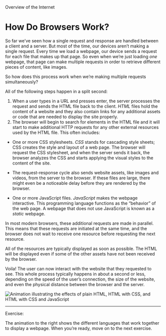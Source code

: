 Overview of the Internet
# How Do Browsers Work?

So far we’ve seen how a single request and response are handled between a client and a server. But most of the time, our devices aren’t making a single request. Every time we load a webpage, our device sends a request for each file that makes up that page. So even when we’re just loading _one_ webpage, that page can make multiple requests in order to retrieve different pieces of content, like images.

So how does this process work when we’re making multiple requests simultaneously?

All of the following steps happen in a split second:

1.  When a user types in a URL and presses enter, the server processes the request and sends the HTML file back to the client. _HTML_ files hold the content of a website and they also contain links for any additional assets or code that are needed to display the site properly.
2.  The browser will begin to search for elements in the HTML file and it will start to make additional HTTP requests for any other external resources used by the HTML file. This often includes:  
    

-   One or more CSS stylesheets. _CSS_ stands for cascading style sheets; CSS creates the style and layout of a web page. The browser will request the CSS stylesheet, and when the server sends it back, the browser analyzes the CSS and starts applying the visual styles to the content of the site.  
    
-   The request-response cycle also sends website assets, like images and videos, from the server to the browser. If these files are large, there might even be a noticeable delay before they are rendered by the browser.  
    
-   One or more JavaScript files. _JavaScript_ makes the webpage interactive. This programming language functions as the “behavior” of the web page. A webpage that does not use JavaScript is known as a _static_ webpage.

In most modern browsers, these additional requests are made in parallel. This means that these requests are initiated at the same time, and the browser does not wait to receive one resource before requesting the next resource.

All of the resources are typically displayed as soon as possible. The HTML will be displayed even if some of the other assets have not been received by the browser.

Voila! The user can now interact with the website that they requested to see. This whole process typically happens in about a second or less, depending on the speed of the user’s connection, the size of the website, and even the physical distance between the browser and the server.

![Animation illustrating the effects of plain HTML, HTML with CSS, and HTML with CSS and JavaScript ](https://content.codecademy.com/programs/code-foundations-path/web-dev-survey/html_css_js.gif)

---

Exercise:

The animation to the right shows the different languages that work together to display a webpage. When you’re ready, move on to the next exercise.
